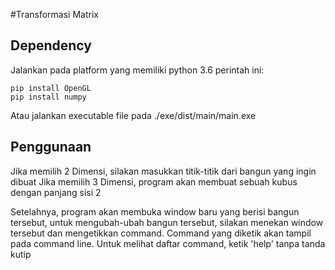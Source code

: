 #Transformasi Matrix

## Dependency

Jalankan pada platform yang memiliki python 3.6 perintah ini:

```
pip install OpenGL
pip install numpy
```

Atau jalankan executable file pada ./exe/dist/main/main.exe

## Penggunaan

Jika memilih 2 Dimensi, silakan masukkan titik-titik dari bangun yang ingin dibuat
Jika memilih 3 Dimensi, program akan membuat sebuah kubus dengan panjang sisi 2

Setelahnya, program akan membuka window baru yang berisi bangun tersebut, untuk mengubah-ubah bangun tersebut, silakan menekan window tersebut dan mengetikkan command. Command yang diketik akan tampil pada command line. Untuk melihat daftar command, ketik 'help' tanpa tanda kutip